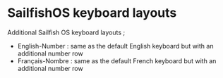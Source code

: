 # SailfishOS keyboard layouts

Additional Sailfish OS keyboard layouts ;
- English-Number : same as the default English keyboard but with an additional number row
- Français-Nombre : same as the default French keyboard but with an additional number row
